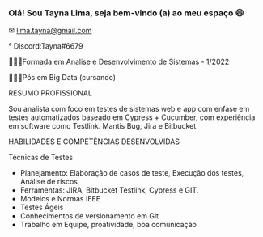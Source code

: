 ### Olá! Sou Tayna Lima, seja bem-vindo (a) ao meu espaço 😄 

✉ lima.tayna@gmail.com

° Discord:Tayna#6679

👩🏼‍🎓Formada em Analise e Desenvolvimento de Sistemas - 1/2022

👩🏼‍🎓Pós em Big Data (cursando)


RESUMO PROFISSIONAL

Sou analista com foco em testes de sistemas web e app com enfase em testes automatizados baseado em Cypress + Cucumber, com experiência em software como Testlink. Mantis Bug, Jira e Bitbucket.


HABILIDADES E COMPETÊNCIAS DESENVOLVIDAS

Técnicas de Testes 
- Planejamento: Elaboração de casos de teste, Execução dos testes, Análise de riscos
- Ferramentas: JIRA, Bitbucket Testlink, Cypress e GIT.
- Modelos e Normas IEEE
- Testes Ágeis
- Conhecimentos de versionamento em Git
- Trabalho em Equipe, proatividade, boa comunicação


<!--
